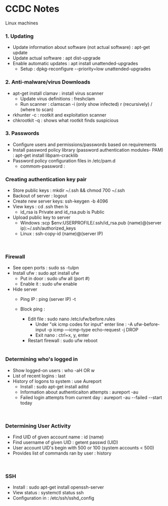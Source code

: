 <h1>CCDC Notes</h1>
Linux machines
<br />

<h3>1. Updating</h3>

- Update information about software (not actual software) : apt-get update
- Update actual software : apt dist-upgrade
- Enable automatic updates : apt install unattended-upgrades
  - Setup : dpkg-reconfigure --priority=low unattended-upgrades

<h3>2. Anti-malware/virus Downloads</h3>

- apt-get install clamav : install virus scanner
  - Update virus definitions : freshclam
  - Run scanner : clamscan -i (only show infected) r (recursively) / (where to scan)
- rkhunter -c : rootkit and exploitation scanner
- chkrootkit -q : shows what rootkit finds suspicious

<h3>3. Passwords</h3>

- Configure users and permissions/passwords based on requirements
- Install password policy library (password authentication modules- PAM) : apt-get install libpam-cracklib
- Password policy configuration files in /etc/pam.d
  - commom-password : 

<h3>Creating authentication key pair</h3>

- Store public keys : mkdir ~/.ssh && chmod 700 ~/.ssh
- Backout of server : logout
- Create new server keys: ssh-keygen -b 4096
- View keys : cd .ssh then ls
  - id_rsa is Private and id_rsa.pub is Public
- Upload public key to server
  - Windows :scp $env:USERPROFILE/.ssh/id_rsa.pub (name)@(server ip):~/.ssh/authorized_keys
  - Linux : ssh-copy-id (name)@(server IP)

<br>

<h3>Firewall</h3>

- See open ports : sudo ss -tulpn
- Install ufw : sudo apt install ufw
  - Put in door : sudo ufw all (port #)
  - Enable it : sudo ufw enable
- Hide server
  - Ping IP : ping (server IP) -t
  - Block ping :
    - Edit file : sudo nano /etc/ufw/before.rules
      - Under "ok icmp codes for input" enter line : -A ufw-before-input -p icmp —icmp-type echo-request -j DROP
      - Exit nano : ctrl+x, y, enter
    - Restart firewall : sudo ufw reboot
    
    <br>

<h3>Determining who's logged in</h3>

- Show logged-on users : who -aH OR w
- List of recent logins : last
- History of logons to system : use Aureport
  - Install : sudo apt-get install aditd
  - Information about authenticaiton attempts : aureport -au
  - Failed login attempts from current day : aureport -au --failed --start today
  
<br>

<h3>Determining User Activity</h3>

- Find UID of given account name : id (name)
- Find username of given UID : getent passwd (UID)
- User account UID's begin with 500 or 100 (system accounts < 500)
- Provides list of commands ran by user : history

<br>

<h3>SSH</h3>

- Install : sudo apt-get install openssh-server
- View status : systemctl status ssh
- Configuration in : /etc/ssh/sshd_config
